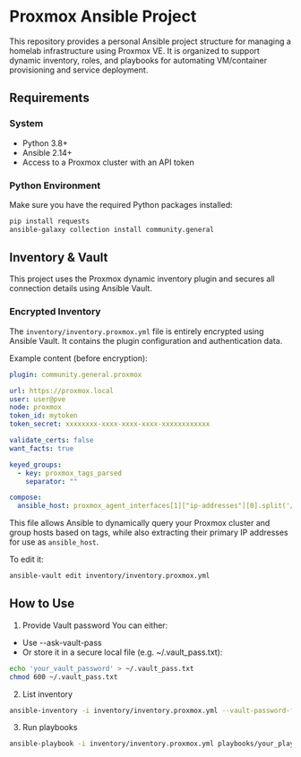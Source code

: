 # Proxmox Ansible Project

This repository provides a personal Ansible project structure for managing a homelab infrastructure using Proxmox VE. It is organized to support dynamic inventory, roles, and playbooks for automating VM/container provisioning and service deployment.

## Requirements

### System

- Python 3.8+
- Ansible 2.14+
- Access to a Proxmox cluster with an API token

### Python Environment

Make sure you have the required Python packages installed:

```bash
pip install requests
ansible-galaxy collection install community.general
```

## Inventory & Vault

This project uses the Proxmox dynamic inventory plugin and secures all connection details using Ansible Vault.

### Encrypted Inventory

The `inventory/inventory.proxmox.yml` file is entirely encrypted using Ansible Vault. It contains the plugin configuration and authentication data.

Example content (before encryption):

```yaml
plugin: community.general.proxmox

url: https://proxmox.local
user: user@pve
node: proxmox
token_id: mytoken
token_secret: xxxxxxxx-xxxx-xxxx-xxxx-xxxxxxxxxxxx

validate_certs: false
want_facts: true

keyed_groups:
  - key: proxmox_tags_parsed
    separator: ""

compose:
  ansible_host: proxmox_agent_interfaces[1]["ip-addresses"][0].split('/')[0]
```

This file allows Ansible to dynamically query your Proxmox cluster and group hosts based on tags, while also extracting their primary IP addresses for use as `ansible_host`.

To edit it:

```bash
ansible-vault edit inventory/inventory.proxmox.yml
```

## How to Use

1. Provide Vault password
You can either:
 - Use --ask-vault-pass
 - Or store it in a secure local file (e.g. ~/.vault_pass.txt):

```bash
echo 'your_vault_password' > ~/.vault_pass.txt
chmod 600 ~/.vault_pass.txt
```

2. List inventory

```bash
ansible-inventory -i inventory/inventory.proxmox.yml --vault-password-file ~/.vault_pass.txt --list
```

3. Run playbooks

```bash
ansible-playbook -i inventory/inventory.proxmox.yml playbooks/your_playbook.yml --vault-password-file ~/.vault_pass.txt
```
